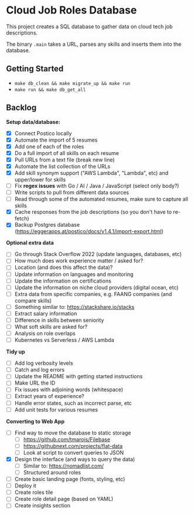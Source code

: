
# Cloud Job Roles Database

This project creates a SQL database to gather data on cloud tech job descriptions. 

The binary `.main` takes a URL, parses any skills and inserts them into the database.

## Getting Started

* `make db_clean && make migrate_up && make run`
* `make run && make db_get_all`

## Backlog

**Setup data/database:**
- [x] Connect Postico locally
- [x] Automate the import of 5 resumes
- [x] Add one of each of the roles
- [x] Do a full import of all skills on each resume
- [x] Pull URLs from a text file (break new line)
- [x] Automate the list collection of the URLs
- [x] Add skill synonym support ("AWS Lambda", "Lambda", etc) and upper/lower for skills
- [ ] Fix **regex issues** with Go / AI / Java / JavaScript (select only body?)
- [ ] Write scripts to pull from different data sources
- [ ] Read through some of the automated resumes, make sure to capture all skills
- [x] Cache responses from the job descriptions (so you don't have to re-fetch)
- [x] Backup Postgres database (https://eggerapps.at/postico/docs/v1.4.1/import-export.html)

**Optional extra data**
- [ ] Go through Stack Overflow 2022 (update languages, databases, etc)
- [ ] How much does work experience matter / asked for?
- [ ] Location (and does this affect the data)?
- [ ] Update information on languages and monitoring
- [ ] Update the information on certifications
- [ ] Update the information on niche cloud providers (digital ocean, etc)
- [ ] Extra data from specific companies, e.g. FAANG companies (and compare skills)
- [ ] Something similar to: https://stackshare.io/stacks
- [ ] Extract salary information
- [ ] Difference in skills between seniority
- [ ] What soft skills are asked for?
- [ ] Analysis on role overlaps
- [ ] Kubernetes vs Serverless / AWS Lambda

**Tidy up**
- [ ] Add log verbosity levels
- [ ] Catch and log errors
- [ ] Update the README with getting started instructions
- [ ] Make URL the ID
- [ ] Fix issues with adjoining words (whitespace)
- [ ] Extract years of experience?
- [ ] Handle error states, such as incorrect parse, etc
- [ ] Add unit tests for various resumes

**Converting to Web App**
- [ ] Find way to move the database to static storage
  - [ ] https://github.com/tmarois/Filebase
  - [ ] https://githubnext.com/projects/flat-data
  - [ ] Look at script to convert queries to JSON
- [x] Design the interface (and ways to query the data)
  - [ ] Similar to: https://nomadlist.com/
  - [ ] Structured around roles
- [ ]  Create basic landing page (fonts, styling, etc)
- [ ]  Deploy it
- [ ]  Create roles tile
- [ ]  Create role detail page (based on YAML)
- [ ]  Create insights section
